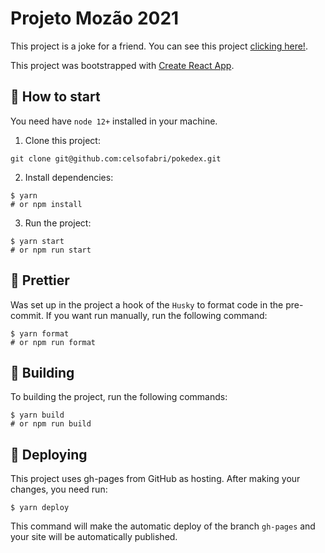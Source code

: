 # Projeto Mozão 2021

This project is a joke for a friend. You can see this project [clicking here!](https://projetomozao2021.com).

This project was bootstrapped with [Create React App](https://github.com/facebook/create-react-app).

## :checkered_flag: How to start

You need have `node 12+` installed in your machine.

1. Clone this project:

```
git clone git@github.com:celsofabri/pokedex.git
```

2. Install dependencies:

```
$ yarn
# or npm install
```

3. Run the project:

```
$ yarn start
# or npm run start
```

## :tophat: Prettier

Was set up in the project a hook of the `Husky` to format code in the pre-commit. If you want run manually, run the following command:

```
$ yarn format
# or npm run format
```

## :hammer: Building

To building the project, run the following commands:

```
$ yarn build
# or npm run build
```

## :rocket: Deploying

This project uses gh-pages from GitHub as hosting. After making your changes, you need run:

```
$ yarn deploy
```

This command will make the automatic deploy of the branch `gh-pages` and your site will be automatically published.
